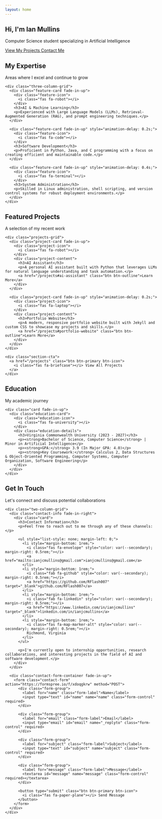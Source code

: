 ```yaml
---
layout: home
---
```


<section class="hero-section">
  <div class="hero-background"></div>
  <div class="wrapper">
    <div class="hero-content fade-in">
      <h1 class="hero-title">Hi, I'm <span style="color: var(--secondary);">Ian Mullins</span></h1>
      <p class="hero-subtitle">Computer Science student specializing in Artificial Intelligence</p>
      <div class="hero-cta">
        <a href="/projects" class="btn btn-primary btn-icon">
          <i class="fas fa-code"></i> View My Projects
        </a>
        <a href="/contact" class="btn btn-outline btn-icon">
          <i class="fas fa-paper-plane"></i> Contact Me
        </a>
      </div>
    </div>
  </div>
</section>

<section class="section">
  <div class="wrapper">
    <div class="section-title">
      <h2 style="color: var(--secondary);">My Expertise</h2>
      <p style="color: var(--text-dark);">Areas where I excel and continue to grow</p>
    </div>
    
    <div class="three-column-grid">
      <div class="feature-card fade-in-up">
        <div class="feature-icon">
          <i class="fas fa-robot"></i>
        </div>
        <h3>AI & Machine Learning</h3>
        <p>Experienced with Large Language Models (LLMs), Retrieval-Augmented Generation (RAG), and prompt engineering techniques.</p>
      </div>
      
      <div class="feature-card fade-in-up" style="animation-delay: 0.2s;">
        <div class="feature-icon">
          <i class="fas fa-code"></i>
        </div>
        <h3>Software Development</h3>
        <p>Proficient in Python, Java, and C programming with a focus on creating efficient and maintainable code.</p>
      </div>
      
      <div class="feature-card fade-in-up" style="animation-delay: 0.4s;">
        <div class="feature-icon">
          <i class="fas fa-terminal"></i>
        </div>
        <h3>System Administration</h3>
        <p>Skilled in Linux administration, shell scripting, and version control systems for robust deployment environments.</p>
      </div>
    </div>
  </div>
</section>

<section class="section bg-light">
  <div class="wrapper">
    <div class="section-title">
      <h2 style="color: var(--secondary);">Featured Projects</h2>
      <p style="color: var(--text-dark);">A selection of my recent work</p>
    </div>
    
    <div class="projects-grid">
      <div class="project-card fade-in-up">
        <div class="project-icon">
          <i class="fas fa-robot"></i>
        </div>
        <div class="project-content">
          <h3>AI Assistant</h3>
          <p>A personal AI assistant built with Python that leverages LLMs for natural language understanding and task automation.</p>
          <a href="/projects#ai-assistant" class="btn btn-outline">Learn More</a>
        </div>
      </div>
      
      <div class="project-card fade-in-up" style="animation-delay: 0.2s;">
        <div class="project-icon">
          <i class="fas fa-laptop"></i>
        </div>
        <div class="project-content">
          <h3>Portfolio Website</h3>
          <p>A modern, responsive portfolio website built with Jekyll and custom CSS to showcase my projects and skills.</p>
          <a href="/projects#portfolio-website" class="btn btn-outline">Learn More</a>
        </div>
      </div>
    </div>
    
    <div class="section-cta">
      <a href="/projects" class="btn btn-primary btn-icon">
        <i class="fas fa-briefcase"></i> View All Projects
      </a>
    </div>
  </div>
</section>

<section class="section">
  <div class="wrapper">
    <div class="section-title education-title">
      <h2 style="color: var(--secondary);">Education</h2>
      <p style="color: var(--text-dark);">My academic journey</p>
    </div>
    
    <div class="card fade-in-up">
      <div class="education-card">
        <div class="education-icon">
          <i class="fas fa-university"></i>
        </div>
        <div class="education-details">
          <h3>Virginia Commonwealth University (2023 - 2027)</h3>
          <p><strong>Bachelor of Science, Computer Science</strong> | Minor in Artificial Intelligence</p>
          <p><strong>GPA:</strong> 3.9 (In Major GPA: 4.0)</p>
          <p><strong>Key Coursework:</strong> Calculus 2, Data Structures & Object-Oriented Programming, Computer Systems, Computer Organization, Software Engineering</p>
        </div>
      </div>
    </div>
  </div>
</section>

<section class="section bg-light">
  <div class="wrapper">
    <div class="section-title">
      <h2 style="color: var(--secondary);">Get In Touch</h2>
      <p style="color: var(--text-dark);">Let's connect and discuss potential collaborations</p>
    </div>
    
    <div class="two-column-grid">
      <div class="contact-info fade-in-right">
        <div class="card">
          <h3>Contact Information</h3>
          <p>Feel free to reach out to me through any of these channels:</p>
          
          <ul style="list-style: none; margin-left: 0;">
            <li style="margin-bottom: 1rem;">
              <i class="fas fa-envelope" style="color: var(--secondary); margin-right: 0.5rem;"></i>
              <a href="mailto:ianjcmullins@gmail.com">ianjcmullins@gmail.com</a>
            </li>
            <li style="margin-bottom: 1rem;">
              <i class="fab fa-github" style="color: var(--secondary); margin-right: 0.5rem;"></i>
              <a href="https://github.com/RFlash007" target="_blank">github.com/RFlash007</a>
            </li>
            <li style="margin-bottom: 1rem;">
              <i class="fab fa-linkedin" style="color: var(--secondary); margin-right: 0.5rem;"></i>
              <a href="https://www.linkedin.com/in/ianjcmullins" target="_blank">linkedin.com/in/ianjcmullins</a>
            </li>
            <li style="margin-bottom: 1rem;">
              <i class="fas fa-map-marker-alt" style="color: var(--secondary); margin-right: 0.5rem;"></i>
              Richmond, Virginia
            </li>
          </ul>
          
          <p>I'm currently open to internship opportunities, research collaborations, and interesting projects in the field of AI and software development.</p>
        </div>
      </div>
      
      <div class="contact-form-container fade-in-up">
        <form class="contact-form" action="https://formspree.io/f/xdoqgkrw" method="POST">
          <div class="form-group">
            <label for="name" class="form-label">Name</label>
            <input type="text" id="name" name="name" class="form-control" required>
          </div>
          
          <div class="form-group">
            <label for="email" class="form-label">Email</label>
            <input type="email" id="email" name="_replyto" class="form-control" required>
          </div>
          
          <div class="form-group">
            <label for="subject" class="form-label">Subject</label>
            <input type="text" id="subject" name="subject" class="form-control" required>
          </div>
          
          <div class="form-group">
            <label for="message" class="form-label">Message</label>
            <textarea id="message" name="message" class="form-control" required></textarea>
          </div>
          
          <button type="submit" class="btn btn-primary btn-icon">
            <i class="fas fa-paper-plane"></i> Send Message
          </button>
        </form>
      </div>
    </div>
  </div>
</section>

<script>
  // Add active class to current navigation item
  document.addEventListener('DOMContentLoaded', function() {
    const currentLocation = window.location.pathname;
    const navLinks = document.querySelectorAll('.main-navigation a');
    
    navLinks.forEach(link => {
      const linkPath = link.getAttribute('href');
      if (currentLocation === linkPath || (currentLocation === '/' && linkPath === '/')) {
        link.classList.add('active');
      }
    });
    
    // Mobile navigation toggle
    const navbarToggle = document.querySelector('.navbar-toggle');
    const mainNavigation = document.querySelector('.main-navigation');
    
    if (navbarToggle) {
      navbarToggle.addEventListener('click', function() {
        mainNavigation.classList.toggle('active');
      });
    }
  });
</script> 